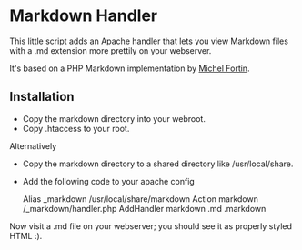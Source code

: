 Markdown Handler
================

This little script adds an Apache handler that lets you view Markdown files with a .md extension
more prettily on your webserver.

It's based on a PHP Markdown implementation by [Michel Fortin](http://www.michelf.com/).

Installation
------------

 * Copy the markdown directory into your webroot.
 * Copy .htaccess to your root.

Alternatively

 * Copy the markdown directory to a shared directory like /usr/local/share.
 * Add the following code to your apache config

    Alias _markdown /usr/local/share/markdown
    Action markdown /_markdown/handler.php
    AddHandler markdown .md .markdown

Now visit a .md file on your webserver; you should see it as properly styled HTML :).
